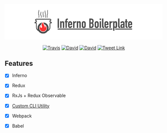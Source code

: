 ![inferno boilerplate](docs/img/banner.png)

<p align="center">
  <a href='https://travis-ci.org/garetmckinley/inferno-boilerplate'><img alt='Travis' src='https://img.shields.io/travis/garetmckinley/inferno-boilerplate.svg'/></a>
  <a href='https://github.com/garetmckinley/inferno-boilerplate/issues'><img alt='David' src='https://img.shields.io/david/garetmckinley/inferno-boilerplate.svg'/></a>
  <a href='https://github.com/garetmckinley/inferno-boilerplate/issues'><img alt='David' src='https://img.shields.io/david/dev/garetmckinley/inferno-boilerplate.svg'/></a>
  <a href='https://twitter.com/intent/tweet?hashtags=inferno-boilerplate&original_referer=https%3A%2F%2Fgithub.com%2Fgaretmckinley%2Finferno-boilerplate&ref_src=github%5Etfw&tw_p=tweetbutton&url=https%3A%2F%2Fgithub.com%2Fgaretmckinley%2Finferno-boilerplate&via=garetmckinley'><img alt='Tweet Link' src='https://img.shields.io/twitter/url/http/shields.io.svg?style=social'/></a>
</p>

## Features

- [x] Inferno
- [x] Redux
- [x] RxJs + Redux Observable
- [x] [Custom CLI Utility](docs/CLI.md)
- [x] Webpack
- [x] Babel

